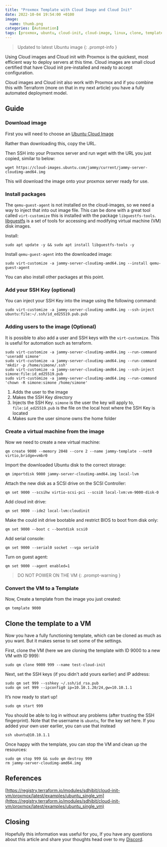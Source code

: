 ```yaml
---
title: "Proxmox Template with Cloud Image and Cloud Init"
date: 2022-10-04 19:54:00 +0100
image:
  name: thumb.png
categories: [Automation]
tags: [proxmox, ubuntu, cloud-init, cloud-image, linux, clone, template]
---
```


> Updated to latest Ubuntu image
{: .prompt-info }

Using Cloud images and Cloud init with Proxmox is the quickest, most efficient way to deploy servers at this time. Cloud images are small cloud certified that have Cloud init pre-installed and ready to accept configuration.

Cloud images and Cloud init also work with Proxmox and if you combine this with Terraform (more on that in my next article) you have a fully automated deployment model.

## Guide

### Download image

First you will need to choose an [Ubuntu Cloud Image](https://cloud-images.ubuntu.com/)

Rather than downloading this, copy the URL.

Then SSH into your Proxmox server and run wget with the URL you just copied, similar to below:

```shell
wget https://cloud-images.ubuntu.com/jammy/current/jammy-server-cloudimg-amd64.img
```

This will download the image onto your proxmox server ready for use.

### Install packages

The `qemu-guest-agent` is not installed on the cloud-images, so we need a way to inject that into out image file. This can be done with a great tool called `virt-customize` this is installed with the package `libguestfs-tools`. [libguestfs](https://www.libguestfs.org/) is a set of tools for accessing and modifying virtual machine (VM) disk images.

Install:

```shell
sudo apt update -y && sudo apt install libguestfs-tools -y
```

Install `qemu-guest-agent` into the downloaded image:

```shell
sudo virt-customize -a jammy-server-cloudimg-amd64.img --install qemu-guest-agent
```

You can also install other packages at this point.

### Add your SSH Key (optional)

You can inject your SSH Key into the image using the following command:

```shell
sudo virt-customize -a jammy-server-cloudimg-amd64.img --ssh-inject ubuntu:file:~/.ssh/id_ed25519.pub.pub
```

### Adding users to the image (Optional)

It is possible to also add a user and SSH keys with the `virt-customize`. This is useful for automation such as terraform.

```shell
sudo virt-customize -a jammy-server-cloudimg-amd64.img --run-command 'useradd simone'
sudo virt-customize -a jammy-server-cloudimg-amd64.img --run-command 'mkdir -p /home/simone/.ssh'
sudo virt-customize -a jammy-server-cloudimg-amd64.img --ssh-inject simone:file:id_ed25519.pub
sudo virt-customize -a jammy-server-cloudimg-amd64.img --run-command 'chown -R simone:simone /home/simone'
```

1. Adds the user to the image
1. Makes the SSH Key directory
1. Injects the SSH Key. `simone` is the user the key will apply to, `file:id_ed25519.pub` is the file on the local host where the SSH Key is located
1. Makes sure the user simone owns the home folder

### Create a virtual machine from the image

Now we need to create a new virtual machine:

```shell
qm create 9000 --memory 2048 --core 2 --name jammy-template --net0 virtio,bridge=vmbr0
```

Import the downloaded Ubuntu disk to the correct storage:

```shell
qm importdisk 9000 jammy-server-cloudimg-amd64.img local-lvm
```

Attach the new disk as a SCSI drive on the SCSI Controller:

```shell
qm set 9000 --scsihw virtio-scsi-pci --scsi0 local-lvm:vm-9000-disk-0
```

Add cloud init drive:

```shell
qm set 9000 --ide2 local-lvm:cloudinit
```

Make the could init drive bootable and restrict BIOS to boot from disk only:

```shell
qm set 9000 --boot c --bootdisk scsi0
```

Add serial console:

```shell
qm set 9000 --serial0 socket --vga serial0
```

Turn on guest agent:

```shell
qm set 9000 --agent enabled=1
```

> DO NOT POWER ON THE VM
{: .prompt-warning }

### Convert the VM to a Template

Now, Create a template from the image you just created:

```shell
qm template 9000
```

## Clone the template to a VM

Now you have a fully functioning template, which can be cloned as much as you want. But it makes sense to set some of the settings.

First, clone the VM (here we are cloning the template with ID 9000 to a new VM with ID 999):

```shell
sudo qm clone 9000 999 --name test-cloud-init
```

Next, set the SSH keys (if you didn't add yours earlier) and IP address:

```shell
sudo qm set 999 --sshkey ~/.ssh/id_rsa.pub
sudo qm set 999 --ipconfig0 ip=10.10.1.20/24,gw=10.10.1.1
```

It’s now ready to start up!

```shell
sudo qm start 999
```

You should be able to log in without any problems (after trusting the SSH fingerprint). Note that the username is `ubuntu`, for the key set here. If you added your own user earlier, you can use that instead

```shell
ssh ubuntu@10.10.1.1
```

Once happy with the template, you can stop the VM and clean up the resources:

```shell
sudo qm stop 999 && sudo qm destroy 999
rm jammy-server-cloudimg-amd64.img
```

## References

[https://registry.terraform.io/modules/sdhibit/cloud-init-vm/proxmox/latest/examples/ubuntu_single_vm](https://registry.terraform.io/modules/sdhibit/cloud-init-vm/proxmox/latest/examples/ubuntu_single_vm)

## Closing

Hopefully this information was useful for you, If you have any questions about this article and share your thoughts head over to my [Discord](https://discord.gg/6fmekudc8Q).

